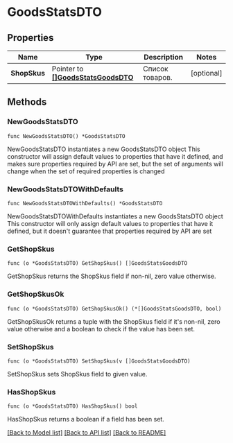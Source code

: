 # GoodsStatsDTO

## Properties

Name | Type | Description | Notes
------------ | ------------- | ------------- | -------------
**ShopSkus** | Pointer to [**[]GoodsStatsGoodsDTO**](GoodsStatsGoodsDTO.md) | Список товаров. | [optional] 

## Methods

### NewGoodsStatsDTO

`func NewGoodsStatsDTO() *GoodsStatsDTO`

NewGoodsStatsDTO instantiates a new GoodsStatsDTO object
This constructor will assign default values to properties that have it defined,
and makes sure properties required by API are set, but the set of arguments
will change when the set of required properties is changed

### NewGoodsStatsDTOWithDefaults

`func NewGoodsStatsDTOWithDefaults() *GoodsStatsDTO`

NewGoodsStatsDTOWithDefaults instantiates a new GoodsStatsDTO object
This constructor will only assign default values to properties that have it defined,
but it doesn't guarantee that properties required by API are set

### GetShopSkus

`func (o *GoodsStatsDTO) GetShopSkus() []GoodsStatsGoodsDTO`

GetShopSkus returns the ShopSkus field if non-nil, zero value otherwise.

### GetShopSkusOk

`func (o *GoodsStatsDTO) GetShopSkusOk() (*[]GoodsStatsGoodsDTO, bool)`

GetShopSkusOk returns a tuple with the ShopSkus field if it's non-nil, zero value otherwise
and a boolean to check if the value has been set.

### SetShopSkus

`func (o *GoodsStatsDTO) SetShopSkus(v []GoodsStatsGoodsDTO)`

SetShopSkus sets ShopSkus field to given value.

### HasShopSkus

`func (o *GoodsStatsDTO) HasShopSkus() bool`

HasShopSkus returns a boolean if a field has been set.


[[Back to Model list]](../README.md#documentation-for-models) [[Back to API list]](../README.md#documentation-for-api-endpoints) [[Back to README]](../README.md)


